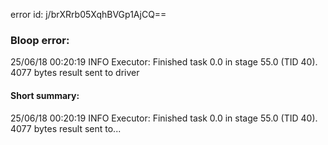 error id: j/brXRrb05XqhBVGp1AjCQ==
### Bloop error:

25/06/18 00:20:19 INFO Executor: Finished task 0.0 in stage 55.0 (TID 40). 4077 bytes result sent to driver
#### Short summary: 

25/06/18 00:20:19 INFO Executor: Finished task 0.0 in stage 55.0 (TID 40). 4077 bytes result sent to...